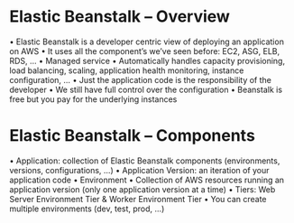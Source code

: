 # Elastic Beanstalk – Overview
• Elastic Beanstalk is a developer centric view of deploying an application
on AWS
• It uses all the component’s we’ve seen before: EC2, ASG, ELB, RDS, …
• Managed service
    • Automatically handles capacity provisioning, load balancing, scaling, application
    health monitoring, instance configuration, …
    • Just the application code is the responsibility of the developer
• We still have full control over the configuration
• Beanstalk is free but you pay for the underlying instances

# Elastic Beanstalk – Components
• Application: collection of Elastic Beanstalk components (environments,
versions, configurations, …)
• Application Version: an iteration of your application code
• Environment
    • Collection of AWS resources running an application version (only one application
    version at a time)
    • Tiers: Web Server Environment Tier & Worker Environment Tier
    • You can create multiple environments (dev, test, prod, …)